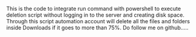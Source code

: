 This is the code to integrate run command with powershell to execute deletion script
without logging in to the server and creating disk space. Through this script
automation account will delete all the files and folders inside Downloads if it goes to more than 75%.
Do follow me on github.....